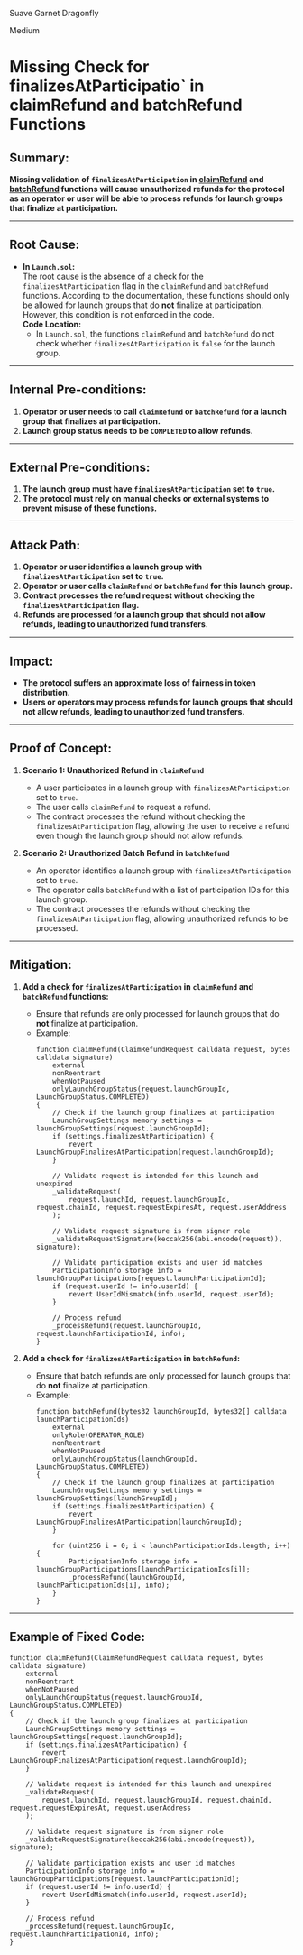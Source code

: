 Suave Garnet Dragonfly

Medium

# Missing Check for finalizesAtParticipatio` in claimRefund and batchRefund Functions



## **Summary:**
**Missing validation of `finalizesAtParticipation` in [claimRefund](https://github.com/sherlock-audit/2025-02-rova/blob/fe68ceb7d90693f9be5c7fb94dde130da8d60d9e/rova-contracts/src/Launch.sol#L474) and [batchRefund](https://github.com/sherlock-audit/2025-02-rova/blob/fe68ceb7d90693f9be5c7fb94dde130da8d60d9e/rova-contracts/src/Launch.sol#L502) functions will cause unauthorized refunds for the protocol as an operator or user will be able to process refunds for launch groups that finalize at participation.**

---

## **Root Cause:**
- **In `Launch.sol`:**  
  The root cause is the absence of a check for the `finalizesAtParticipation` flag in the `claimRefund` and `batchRefund` functions. According to the documentation, these functions should only be allowed for launch groups that do **not** finalize at participation. However, this condition is not enforced in the code.  
  **Code Location:**  
  - In `Launch.sol`, the functions `claimRefund` and `batchRefund` do not check whether `finalizesAtParticipation` is `false` for the launch group.

---

## **Internal Pre-conditions:**
1. **Operator or user needs to call `claimRefund` or `batchRefund` for a launch group that finalizes at participation.**
2. **Launch group status needs to be `COMPLETED` to allow refunds.**

---

## **External Pre-conditions:**
1. **The launch group must have `finalizesAtParticipation` set to `true`.**
2. **The protocol must rely on manual checks or external systems to prevent misuse of these functions.**

---

## **Attack Path:**
1. **Operator or user identifies a launch group with `finalizesAtParticipation` set to `true`.**
2. **Operator or user calls `claimRefund` or `batchRefund` for this launch group.**
3. **Contract processes the refund request without checking the `finalizesAtParticipation` flag.**
4. **Refunds are processed for a launch group that should not allow refunds, leading to unauthorized fund transfers.**

---

## **Impact:**
- **The protocol suffers an approximate loss of fairness in token distribution.**
- **Users or operators may process refunds for launch groups that should not allow refunds, leading to unauthorized fund transfers.**

---

## **Proof of Concept:**
1. **Scenario 1: Unauthorized Refund in `claimRefund`**
   - A user participates in a launch group with `finalizesAtParticipation` set to `true`.
   - The user calls `claimRefund` to request a refund.
   - The contract processes the refund without checking the `finalizesAtParticipation` flag, allowing the user to receive a refund even though the launch group should not allow refunds.

2. **Scenario 2: Unauthorized Batch Refund in `batchRefund`**
   - An operator identifies a launch group with `finalizesAtParticipation` set to `true`.
   - The operator calls `batchRefund` with a list of participation IDs for this launch group.
   - The contract processes the refunds without checking the `finalizesAtParticipation` flag, allowing unauthorized refunds to be processed.

---

## **Mitigation:**
1. **Add a check for `finalizesAtParticipation` in `claimRefund` and `batchRefund` functions:**
   - Ensure that refunds are only processed for launch groups that do **not** finalize at participation.
   - Example:
     ```solidity
     function claimRefund(ClaimRefundRequest calldata request, bytes calldata signature)
         external
         nonReentrant
         whenNotPaused
         onlyLaunchGroupStatus(request.launchGroupId, LaunchGroupStatus.COMPLETED)
     {
         // Check if the launch group finalizes at participation
         LaunchGroupSettings memory settings = launchGroupSettings[request.launchGroupId];
         if (settings.finalizesAtParticipation) {
             revert LaunchGroupFinalizesAtParticipation(request.launchGroupId);
         }

         // Validate request is intended for this launch and unexpired
         _validateRequest(
             request.launchId, request.launchGroupId, request.chainId, request.requestExpiresAt, request.userAddress
         );

         // Validate request signature is from signer role
         _validateRequestSignature(keccak256(abi.encode(request)), signature);

         // Validate participation exists and user id matches
         ParticipationInfo storage info = launchGroupParticipations[request.launchParticipationId];
         if (request.userId != info.userId) {
             revert UserIdMismatch(info.userId, request.userId);
         }

         // Process refund
         _processRefund(request.launchGroupId, request.launchParticipationId, info);
     }
     ```

2. **Add a check for `finalizesAtParticipation` in `batchRefund`:**
   - Ensure that batch refunds are only processed for launch groups that do **not** finalize at participation.
   - Example:
     ```solidity
     function batchRefund(bytes32 launchGroupId, bytes32[] calldata launchParticipationIds)
         external
         onlyRole(OPERATOR_ROLE)
         nonReentrant
         whenNotPaused
         onlyLaunchGroupStatus(launchGroupId, LaunchGroupStatus.COMPLETED)
     {
         // Check if the launch group finalizes at participation
         LaunchGroupSettings memory settings = launchGroupSettings[launchGroupId];
         if (settings.finalizesAtParticipation) {
             revert LaunchGroupFinalizesAtParticipation(launchGroupId);
         }

         for (uint256 i = 0; i < launchParticipationIds.length; i++) {
             ParticipationInfo storage info = launchGroupParticipations[launchParticipationIds[i]];
             _processRefund(launchGroupId, launchParticipationIds[i], info);
         }
     }
     ```

---

## **Example of Fixed Code:**
```solidity
function claimRefund(ClaimRefundRequest calldata request, bytes calldata signature)
    external
    nonReentrant
    whenNotPaused
    onlyLaunchGroupStatus(request.launchGroupId, LaunchGroupStatus.COMPLETED)
{
    // Check if the launch group finalizes at participation
    LaunchGroupSettings memory settings = launchGroupSettings[request.launchGroupId];
    if (settings.finalizesAtParticipation) {
        revert LaunchGroupFinalizesAtParticipation(request.launchGroupId);
    }

    // Validate request is intended for this launch and unexpired
    _validateRequest(
        request.launchId, request.launchGroupId, request.chainId, request.requestExpiresAt, request.userAddress
    );

    // Validate request signature is from signer role
    _validateRequestSignature(keccak256(abi.encode(request)), signature);

    // Validate participation exists and user id matches
    ParticipationInfo storage info = launchGroupParticipations[request.launchParticipationId];
    if (request.userId != info.userId) {
        revert UserIdMismatch(info.userId, request.userId);
    }

    // Process refund
    _processRefund(request.launchGroupId, request.launchParticipationId, info);
}
```